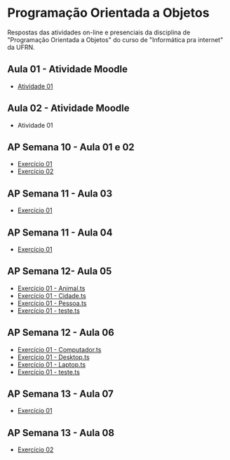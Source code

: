 # Programação Orientada a Objetos
 Respostas das atividades on-line e presenciais da disciplina de "Programação Orientada a Objetos" do curso de "Informática pra internet" da UFRN.
 
## Aula 01 - Atividade Moodle
* [Atividade 01](https://github.com/felipemadu13/JavaScript_IMD/blob/47457d6591cba57582d44b61ab80f79b493f8708/Programa%C3%A7%C3%A3o%20Orientada%20a%20Objetos/Atividades_Moodle/Aula%2001/atividade_01.txt)

## Aula 02 - Atividade Moodle
* Atividade 01

## AP Semana 10 - Aula 01 e 02
* [Exercício 01](https://github.com/felipemadu13/JavaScript_IMD/blob/c8b9dd383ce985837541224c24dcf51ae7412756/Programa%C3%A7%C3%A3o%20Orientada%20a%20Objetos/Atividades_Presenciais/Semana%2010/poo_aula_01_02_ex001.js)
* [Exercício 02](https://github.com/felipemadu13/JavaScript_IMD/blob/c8b9dd383ce985837541224c24dcf51ae7412756/Programa%C3%A7%C3%A3o%20Orientada%20a%20Objetos/Atividades_Presenciais/Semana%2010/poo_aula_01_02_ex002.js)

## AP Semana 11 - Aula 03
* [Exercício 01](https://github.com/felipemadu13/JavaScript_IMD/blob/b77ce737a2edb73afa06cedf0d4d2dbdc6790ea8/Programa%C3%A7%C3%A3o%20Orientada%20a%20Objetos/Atividades_Presenciais/Semana%2011/poo_aula_03_ex001.js)

## AP Semana 11 - Aula 04
* [Exercício 01](https://github.com/felipemadu13/JavaScript_IMD/blob/b77ce737a2edb73afa06cedf0d4d2dbdc6790ea8/Programa%C3%A7%C3%A3o%20Orientada%20a%20Objetos/Atividades_Presenciais/Semana%2011/poo_aula_04_ex001.js)

## AP Semana 12- Aula 05
* [Exercício 01 - Animal.ts](https://github.com/felipemadu13/JavaScript_IMD/blob/c9c1cfd753a90ca4dd91a01e9085333a829cf60b/Programa%C3%A7%C3%A3o%20Orientada%20a%20Objetos/Atividades_Presenciais/Semana%2012/poo_aula_05_ex001/Animal.ts)
* [Exercício 01 - Cidade.ts](https://github.com/felipemadu13/JavaScript_IMD/blob/c9c1cfd753a90ca4dd91a01e9085333a829cf60b/Programa%C3%A7%C3%A3o%20Orientada%20a%20Objetos/Atividades_Presenciais/Semana%2012/poo_aula_05_ex001/Cidade.ts)
* [Exercício 01 - Pessoa.ts](https://github.com/felipemadu13/JavaScript_IMD/blob/c9c1cfd753a90ca4dd91a01e9085333a829cf60b/Programa%C3%A7%C3%A3o%20Orientada%20a%20Objetos/Atividades_Presenciais/Semana%2012/poo_aula_05_ex001/Pessoa.ts)
* [Exercício 01 - teste.ts](https://github.com/felipemadu13/JavaScript_IMD/blob/c9c1cfd753a90ca4dd91a01e9085333a829cf60b/Programa%C3%A7%C3%A3o%20Orientada%20a%20Objetos/Atividades_Presenciais/Semana%2012/poo_aula_05_ex001/teste.ts)

## AP Semana 12 - Aula 06
* [Exercício 01 - Computador.ts](https://github.com/felipemadu13/JavaScript_IMD/blob/c9c1cfd753a90ca4dd91a01e9085333a829cf60b/Programa%C3%A7%C3%A3o%20Orientada%20a%20Objetos/Atividades_Presenciais/Semana%2012/poo_aula_06_ex001/Computador.ts)
* [Exercício 01 - Desktop.ts](https://github.com/felipemadu13/JavaScript_IMD/blob/c9c1cfd753a90ca4dd91a01e9085333a829cf60b/Programa%C3%A7%C3%A3o%20Orientada%20a%20Objetos/Atividades_Presenciais/Semana%2012/poo_aula_06_ex001/Desktop.ts)
* [Exercício 01 - Laptop.ts](https://github.com/felipemadu13/JavaScript_IMD/blob/c9c1cfd753a90ca4dd91a01e9085333a829cf60b/Programa%C3%A7%C3%A3o%20Orientada%20a%20Objetos/Atividades_Presenciais/Semana%2012/poo_aula_06_ex001/Laptop.ts)
* [Exercício 01 - teste.ts](https://github.com/felipemadu13/JavaScript_IMD/blob/c9c1cfd753a90ca4dd91a01e9085333a829cf60b/Programa%C3%A7%C3%A3o%20Orientada%20a%20Objetos/Atividades_Presenciais/Semana%2012/poo_aula_06_ex001/teste.ts)

## AP Semana 13 - Aula 07
* [Exercício 01](https://github.com/felipemadu13/JavaScript_IMD/blob/0e0d07d715b857ca07293b4235d0c111accd6736/Programa%C3%A7%C3%A3o%20Orientada%20a%20Objetos/Atividades_Presenciais/Semana%2013/poo_aula_07_ex001.ts)

## AP Semana 13 - Aula 08
* [Exercício 02](https://github.com/felipemadu13/JavaScript_IMD/blob/b77ce737a2edb73afa06cedf0d4d2dbdc6790ea8/Programa%C3%A7%C3%A3o%20Orientada%20a%20Objetos/Atividades_Presenciais/Semana%2013/poo_aula_08_ex001.ts)

